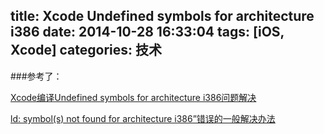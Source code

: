title: Xcode Undefined symbols for architecture i386
date: 2014-10-28 16:33:04
tags: [iOS, Xcode]
categories: 技术
---
###参考了：

[Xcode编译Undefined symbols for architecture i386问题解决](http://www.cnblogs.com/rywx/archive/2013/06/07/3123788.html)

[ld: symbol(s) not found for architecture i386”错误的一般解决办法 ](http://blog.sina.com.cn/s/blog_79c5bdc30100te0g.html)



